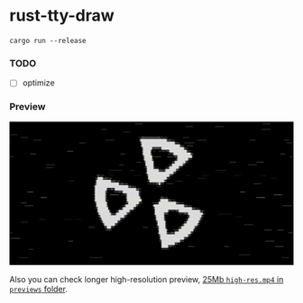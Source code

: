 # rust-tty-draw

```
cargo run --release
```

### TODO

- [ ] optimize

### Preview

![preview](preview/low-res.gif)

Also you can check longer high-resolution preview, [25Mb `high-res.mp4` in `previews` folder](preview/high-res.mp4).

